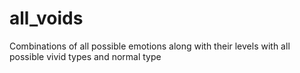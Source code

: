 # all_voids
Combinations of all possible emotions along with their levels with all possible vivid types and normal type
